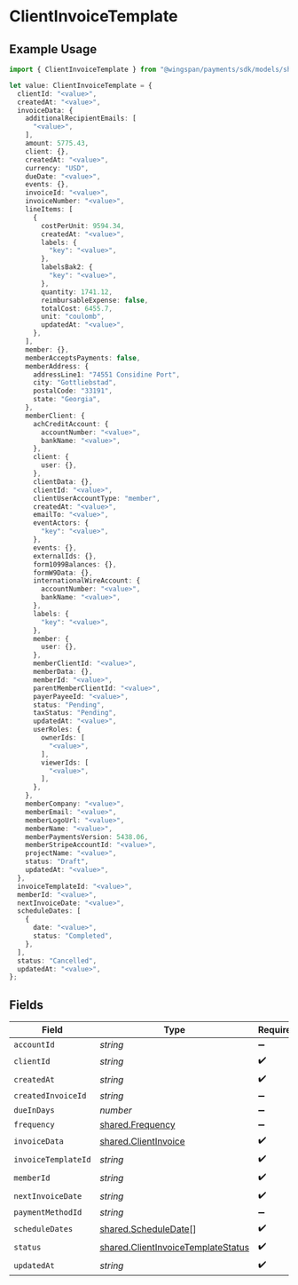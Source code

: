 # ClientInvoiceTemplate

## Example Usage

```typescript
import { ClientInvoiceTemplate } from "@wingspan/payments/sdk/models/shared";

let value: ClientInvoiceTemplate = {
  clientId: "<value>",
  createdAt: "<value>",
  invoiceData: {
    additionalRecipientEmails: [
      "<value>",
    ],
    amount: 5775.43,
    client: {},
    createdAt: "<value>",
    currency: "USD",
    dueDate: "<value>",
    events: {},
    invoiceId: "<value>",
    invoiceNumber: "<value>",
    lineItems: [
      {
        costPerUnit: 9594.34,
        createdAt: "<value>",
        labels: {
          "key": "<value>",
        },
        labelsBak2: {
          "key": "<value>",
        },
        quantity: 1741.12,
        reimbursableExpense: false,
        totalCost: 6455.7,
        unit: "coulomb",
        updatedAt: "<value>",
      },
    ],
    member: {},
    memberAcceptsPayments: false,
    memberAddress: {
      addressLine1: "74551 Considine Port",
      city: "Gottliebstad",
      postalCode: "33191",
      state: "Georgia",
    },
    memberClient: {
      achCreditAccount: {
        accountNumber: "<value>",
        bankName: "<value>",
      },
      client: {
        user: {},
      },
      clientData: {},
      clientId: "<value>",
      clientUserAccountType: "member",
      createdAt: "<value>",
      emailTo: "<value>",
      eventActors: {
        "key": "<value>",
      },
      events: {},
      externalIds: {},
      form1099Balances: {},
      formW9Data: {},
      internationalWireAccount: {
        accountNumber: "<value>",
        bankName: "<value>",
      },
      labels: {
        "key": "<value>",
      },
      member: {
        user: {},
      },
      memberClientId: "<value>",
      memberData: {},
      memberId: "<value>",
      parentMemberClientId: "<value>",
      payerPayeeId: "<value>",
      status: "Pending",
      taxStatus: "Pending",
      updatedAt: "<value>",
      userRoles: {
        ownerIds: [
          "<value>",
        ],
        viewerIds: [
          "<value>",
        ],
      },
    },
    memberCompany: "<value>",
    memberEmail: "<value>",
    memberLogoUrl: "<value>",
    memberName: "<value>",
    memberPaymentsVersion: 5438.06,
    memberStripeAccountId: "<value>",
    projectName: "<value>",
    status: "Draft",
    updatedAt: "<value>",
  },
  invoiceTemplateId: "<value>",
  memberId: "<value>",
  nextInvoiceDate: "<value>",
  scheduleDates: [
    {
      date: "<value>",
      status: "Completed",
    },
  ],
  status: "Cancelled",
  updatedAt: "<value>",
};
```

## Fields

| Field                                                                                           | Type                                                                                            | Required                                                                                        | Description                                                                                     |
| ----------------------------------------------------------------------------------------------- | ----------------------------------------------------------------------------------------------- | ----------------------------------------------------------------------------------------------- | ----------------------------------------------------------------------------------------------- |
| `accountId`                                                                                     | *string*                                                                                        | :heavy_minus_sign:                                                                              | N/A                                                                                             |
| `clientId`                                                                                      | *string*                                                                                        | :heavy_check_mark:                                                                              | N/A                                                                                             |
| `createdAt`                                                                                     | *string*                                                                                        | :heavy_check_mark:                                                                              | N/A                                                                                             |
| `createdInvoiceId`                                                                              | *string*                                                                                        | :heavy_minus_sign:                                                                              | N/A                                                                                             |
| `dueInDays`                                                                                     | *number*                                                                                        | :heavy_minus_sign:                                                                              | N/A                                                                                             |
| `frequency`                                                                                     | [shared.Frequency](../../../sdk/models/shared/frequency.md)                                     | :heavy_minus_sign:                                                                              | N/A                                                                                             |
| `invoiceData`                                                                                   | [shared.ClientInvoice](../../../sdk/models/shared/clientinvoice.md)                             | :heavy_check_mark:                                                                              | N/A                                                                                             |
| `invoiceTemplateId`                                                                             | *string*                                                                                        | :heavy_check_mark:                                                                              | N/A                                                                                             |
| `memberId`                                                                                      | *string*                                                                                        | :heavy_check_mark:                                                                              | N/A                                                                                             |
| `nextInvoiceDate`                                                                               | *string*                                                                                        | :heavy_check_mark:                                                                              | N/A                                                                                             |
| `paymentMethodId`                                                                               | *string*                                                                                        | :heavy_minus_sign:                                                                              | N/A                                                                                             |
| `scheduleDates`                                                                                 | [shared.ScheduleDate](../../../sdk/models/shared/scheduledate.md)[]                             | :heavy_check_mark:                                                                              | N/A                                                                                             |
| `status`                                                                                        | [shared.ClientInvoiceTemplateStatus](../../../sdk/models/shared/clientinvoicetemplatestatus.md) | :heavy_check_mark:                                                                              | N/A                                                                                             |
| `updatedAt`                                                                                     | *string*                                                                                        | :heavy_check_mark:                                                                              | N/A                                                                                             |